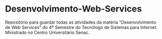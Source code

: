 # Desenvolvimento-Web-Services
 Repositório para guardar todas as atividades da matéria "Desenvolvimento de Web Services" do 4º Semestre do Tecnólogo de Sistemas para Internet. Ministrado no Centro Universitário Senac.
